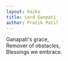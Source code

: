 ```yaml
---
layout: haiku
title: Lord Ganpati
author: Pratik Patil
---
```


Ganapati's grace,<br>
Remover of obstacles,<br>
Blessings we embrace.<br>
